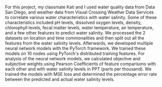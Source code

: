 For this project, my classmate Kati and I used water quality data from Data San Diego, and weather data from Visual Crossing Weather Data Services to correlate various water characteristics with water salinity. Some of these characteristics included pH levels, dissolved oxygen levels, density, chlorophyll levels, fecal matter levels, water temperature, air temperature, and a few other features to predict water salinity. We processed the 2 datasets on location and time commonalities and then split out all the features from the water salinity levels. Afterwards, we developed multiple neural network models with the PyTorch framework. We trained these models on 10 nodes using PyTorch's distributed training features. For analysis of the neural network models, we calculated objective and subjective weights using Pearson Coefficients of feature comparisons with each other and with water salinity levels in PPT (parts per thousand). We trained the models with MSE loss and determined the percentage error rate between the predicted and actual water salinity levels.
